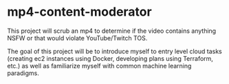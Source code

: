 # mp4-content-moderator
This project will scrub an mp4 to determine if the video contains anything NSFW or that would violate YouTube/Twitch TOS. 

The goal of this project will be to introduce myself to entry level cloud tasks (creating ec2 instances using Docker, developing plans using Terraform, etc.) as well as familiarize myself with common machine learning paradigms.
